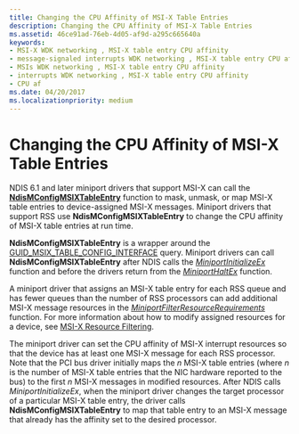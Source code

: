 ```yaml
---
title: Changing the CPU Affinity of MSI-X Table Entries
description: Changing the CPU Affinity of MSI-X Table Entries
ms.assetid: 46ce91ad-76eb-4d05-af9d-a295c665640a
keywords:
- MSI-X WDK networking , MSI-X table entry CPU affinity
- message-signaled interrupts WDK networking , MSI-X table entry CPU affinity
- MSIs WDK networking , MSI-X table entry CPU affinity
- interrupts WDK networking , MSI-X table entry CPU affinity
- CPU af
ms.date: 04/20/2017
ms.localizationpriority: medium
---
```


# Changing the CPU Affinity of MSI-X Table Entries





NDIS 6.1 and later miniport drivers that support MSI-X can call the [**NdisMConfigMSIXTableEntry**](https://msdn.microsoft.com/library/windows/hardware/ff563566) function to mask, unmask, or map MSI-X table entries to device-assigned MSI-X messages. Miniport drivers that support RSS use **NdisMConfigMSIXTableEntry** to change the CPU affinity of MSI-X table entries at run time.

**NdisMConfigMSIXTableEntry** is a wrapper around the [GUID\_MSIX\_TABLE\_CONFIG\_INTERFACE](https://msdn.microsoft.com/library/windows/hardware/ff546563) query. Miniport drivers can call **NdisMConfigMSIXTableEntry** after NDIS calls the [*MiniportInitializeEx*](https://msdn.microsoft.com/library/windows/hardware/ff559389) function and before the drivers return from the [*MiniportHaltEx*](https://msdn.microsoft.com/library/windows/hardware/ff559388) function.

A miniport driver that assigns an MSI-X table entry for each RSS queue and has fewer queues than the number of RSS processors can add additional MSI-X message resources in the [*MiniportFilterResourceRequirements*](https://msdn.microsoft.com/library/windows/hardware/ff559384) function. For more information about how to modify assigned resources for a device, see [MSI-X Resource Filtering](msi-x-resource-filtering.md).

The miniport driver can set the CPU affinity of MSI-X interrupt resources so that the device has at least one MSI-X message for each RSS processor. Note that the PCI bus driver initially maps the *n* MSI-X table entries (where *n* is the number of MSI-X table entries that the NIC hardware reported to the bus) to the first *n* MSI-X messages in modified resources. After NDIS calls *MiniportInitializeEx*, when the miniport driver changes the target processor of a particular MSI-X table entry, the driver calls **NdisMConfigMSIXTableEntry** to map that table entry to an MSI-X message that already has the affinity set to the desired processor.

 

 






